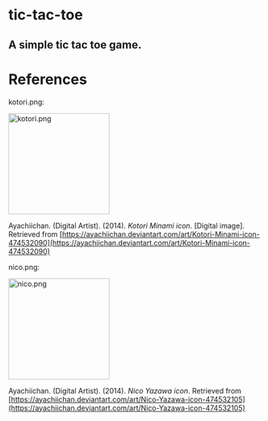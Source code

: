 # tic-tac-toe
A simple tic tac toe game.
---
# References

kotori.png:

<img src="https://raw.github.com/PJ623/tic-tac-toe/master/assets/images/kotori.png" width='200' alt="kotori.png">

Ayachiichan. (Digital Artist). (2014). *Kotori Minami icon*. [Digital image]. Retrieved from [https://ayachiichan.deviantart.com/art/Kotori-Minami-icon-474532090](https://ayachiichan.deviantart.com/art/Kotori-Minami-icon-474532090)

nico.png:

<img src="https://raw.github.com/PJ623/tic-tac-toe/master/assets/images/nico.png" width='200' alt="nico.png">

Ayachiichan. (Digital Artist). (2014). *Nico Yazawa icon*. Retrieved from [https://ayachiichan.deviantart.com/art/Nico-Yazawa-icon-474532105](https://ayachiichan.deviantart.com/art/Nico-Yazawa-icon-474532105)
